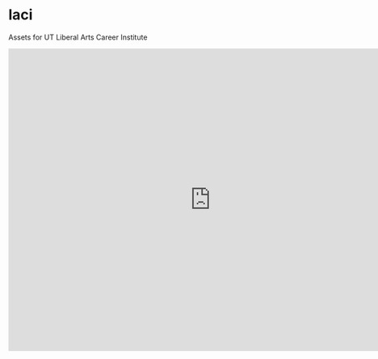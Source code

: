 laci
====

Assets for UT Liberal Arts Career Institute

<iframe src="https://www.google.com/calendar/embed?src=k0u4vl4h2pcf74hs2dquku52b0%40group.calendar.google.com&ctz=America/Chicago" style="border: 0" width="800" height="600" frameborder="0" scrolling="no"></iframe>
